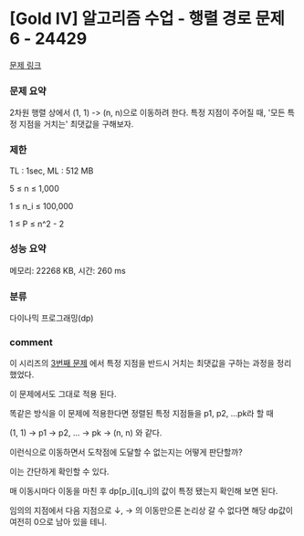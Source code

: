 
# [Gold IV] 알고리즘 수업 - 행렬 경로 문제 6 - 24429

[문제 링크](https://www.acmicpc.net/problem/24429)

### 문제 요약

<p> 2차원 행렬 상에서 (1, 1) -> (n, n)으로 이동하려 한다. 특정 지점이 주어질 때, '모든 특정 지점을 거치는' 최댓값을 구해보자. </p>

### 제한

TL : 1sec, ML : 512 MB

5 ≤ n ≤ 1,000

1 ≤ n_i ≤ 100,000

1 ≤ P ≤ n^2 - 2

### 성능 요약

메모리: 22268 KB, 시간: 260 ms

### 분류

다이나믹 프로그래밍(dp)

### comment

이 시리즈의 [3번째 문제](https://github.com/pill27211/Baekjoon/tree/main/Gold/DP/24426_%EC%95%8C%EA%B3%A0%EB%A6%AC%EC%A6%98%20%EC%88%98%EC%97%85%20-%20%ED%96%89%EB%A0%AC%20%EA%B2%BD%EB%A1%9C%20%EB%AC%B8%EC%A0%9C%203)
에서 특정 지점을 반드시 거치는 최댓값을 구하는 과정을 정리 했었다.

이 문제에서도 그대로 적용 된다.

똑같은 방식을 이 문제에 적용한다면 정렬된 특정 지점들을 p1, p2, ...pk라 할 때

(1, 1) -> p1 -> p2, ... -> pk -> (n, n) 와 같다.

이런식으로 이동하면서 도착점에 도달할 수 없는지는 어떻게 판단할까?

이는 간단하게 확인할 수 있다.

매 이동시마다 이동을 마친 후 dp[p_i][q_i]의 값이 특정 됐는지 확인해 보면 된다.

임의의 지점에서 다음 지점으로 ↓, → 의 이동만으론 논리상 갈 수 없다면 해당 dp값이 여전히 0으로 남아 있을 테니.
